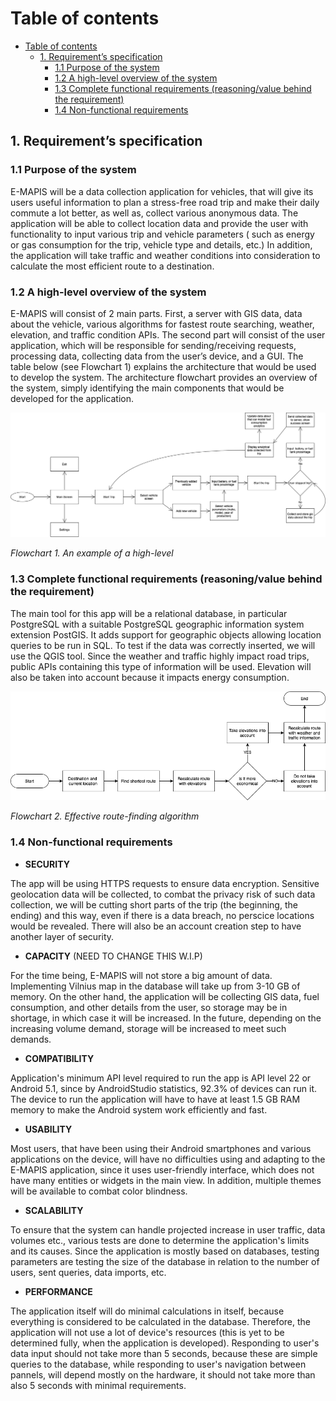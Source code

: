 # Table of contents
- [Table of contents](#table-of-contents)
  - [1. Requirement’s specification](#1-requirements-specification)
    - [1.1 Purpose of the system](#11-purpose-of-the-system)
    - [1.2 A high-level overview of the system](#12-a-high-level-overview-of-the-system)
    - [1.3 Complete functional requirements (reasoning/value behind the requirement)](#13-complete-functional-requirements-reasoningvalue-behind-the-requirement)
    - [1.4 Non-functional requirements](#14-non-functional-requirements)

## 1. Requirement’s specification

### 1.1 Purpose of the system

E-MAPIS will be a data collection application for vehicles, that will give its users useful information to plan a stress-free road trip and make their daily commute a lot better, as well as, collect various anonymous data. The application will be able to collect location data and provide the user with functionality to input various trip and vehicle parameters ( such as energy or gas consumption for the trip, vehicle type and details, etc.) In addition, the application will take traffic and weather conditions into consideration to calculate the most efficient route to a destination.

### 1.2 A high-level overview of the system

E-MAPIS will consist of 2 main parts. First, a server with GIS data, data about the vehicle, various algorithms for fastest route searching, weather, elevation, and traffic condition APIs. The second part will consist of the user application, which will be responsible for sending/receiving requests, processing data, collecting data from the user’s device, and a GUI.
The table below (see Flowchart 1) explains the architecture that would be used to develop the system. The architecture flowchart provides an overview of the system, simply identifying the main components that would be developed for the application.

![Flowchart 1. An example of a high-level](/assets/images/Flowchart1.png)

*Flowchart 1. An example of a high-level*


### 1.3 Complete functional requirements (reasoning/value behind the requirement)

The main tool for this app will be a relational database, in particular PostgreSQL with a suitable PostgreSQL geographic information system extension PostGIS. It adds support for geographic objects allowing location queries to be run in SQL. To test if the data was correctly inserted, we will use the QGIS tool. Since the weather and traffic highly impact road trips, public APIs containing this type of information will be used. Elevation will also be taken into account because it impacts energy consumption.


![Flowchart 2. Effective route-finding algorithm](/assets/images/Flowchart2.png)

*Flowchart 2. Effective route-finding algorithm*


### 1.4 Non-functional requirements

- **SECURITY**

The app will be using HTTPS requests to ensure data encryption. Sensitive geolocation data will be collected, to combat the privacy risk of such data collection, we will be cutting short parts of the trip (the beginning, the ending) and this way, even if there is a data breach, no perscice locations would be revealed. There will also be an account creation step to have another layer of security. 

- **CAPACITY** (NEED TO CHANGE THIS W.I.P)

For the time being, E-MAPIS will not store a big amount of data. Implementing Vilnius map in the database will take up from 3-10 GB of memory. On the other hand, the application will be collecting GIS data, fuel consumption, and other details from the user, so storage may be in shortage, in which case it will be increased. In the future, depending on the increasing volume demand, storage will be increased to meet such demands.

- **COMPATIBILITY**

Application's minimum API level required to run the app is API level 22 or Android 5.1, since by AndroidStudio statistics, 92.3% of devices can run it. The device to run the application will have to have at least 1.5 GB RAM memory to make the Android system work efficiently and fast.

- **USABILITY** 

 Most users, that have been using their Android smartphones and various applications on the device, will have no difficulties using and adapting to the E-MAPIS application, since it uses user-friendly interface, which does not have many entities or widgets in the main view. In addition, multiple themes will be available to combat color blindness.

- **SCALABILITY**

To ensure that the system can handle projected increase in user traffic, data volumes etc., various tests are done to determine the application's limits and its causes. Since the application is mostly based on databases, testing parameters are testing the size of the database in relation to the number of users, sent queries, data imports, etc.

- **PERFORMANCE**

The application itself will do minimal calculations in itself, because everything is considered to be calculated in the database. Therefore, the application will not use a lot of device's resources (this is yet to be determined fully, when the application is developed). Responding to user's data input should not take more than 5 seconds, because these are simple queries to the database, while responding to user's navigation between pannels, will depend mostly on the hardware, it should not take more than also 5 seconds with minimal requirements.